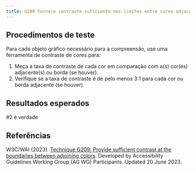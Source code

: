 ```yaml
---
title: G209 Fornece contraste suficiente nos limites entre cores adjacentes
---
```


## Procedimentos de teste

Para cada objeto gráfico necessário para a compreensão, use uma ferramenta de contraste de cores para:

1. Meça a taxa de contraste de cada cor em comparação com a(s) cor(es) adjacente(s) ou borda (se houver).
2. Verifique se a taxa de contraste é de pelo menos 3:1 para cada cor ou borda adjacente (se houver).

## Resultados esperados
#2 é verdade

## Referências

W3C/WAI (2023). [Technique G209: Provide sufficient contrast at the boundaries between adjoining colors](https://www.w3.org/WAI/WCAG22/Techniques/general/G209). Developed by Accessibility Guidelines Working Group (AG WG) Participants. Updated 20 June 2023.
